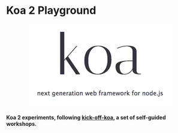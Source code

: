 # Koa 2 Playground

<p align="center">
  <a href="https://github.com/koajs/koa">
    <img src="koa.png" alt="Koa - next generation web framework for node.js" title="Koa - next generation web framework for node.js" />
  </a>
</p>

#### Koa 2 experiments, following [kick-off-koa](https://github.com/koajs/kick-off-koa), a set of self-guided workshops.
